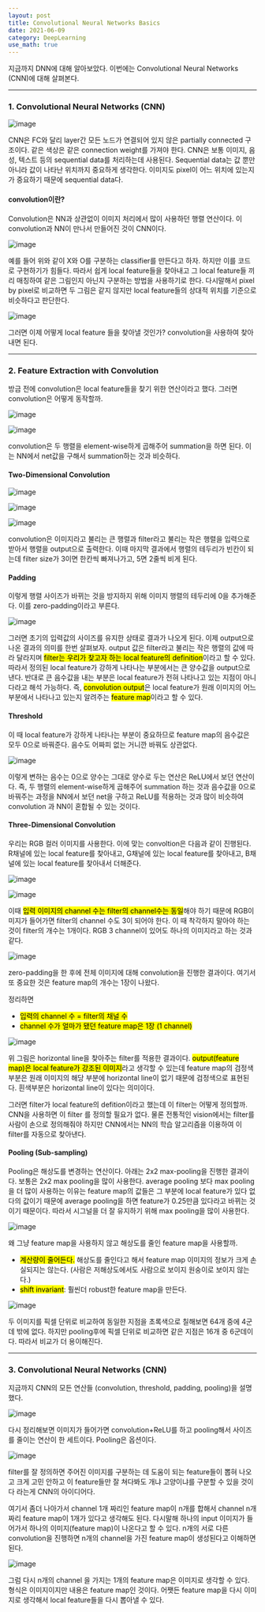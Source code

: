 ```yaml
---
layout: post
title: Convolutional Neural Networks Basics
date: 2021-06-09
category: DeepLearning
use_math: true
---
```


지금까지 DNN에 대해 알아보았다. 이번에는 Convolutional Neural Networks (CNN)에 대해 살펴본다.

---

### 1. Convolutional Neural Networks (CNN)

![image](https://user-images.githubusercontent.com/61526722/121026268-ee53c080-c7e0-11eb-85bf-ed6c55d3714a.png)

CNN은 FC와 달리 layer간 모든 노드가 연결되어 있지 않은 partially connected 구조이다. 같은 색상은 같은 connection weight를 가져야 한다. 
CNN은 보통 이미지, 음성, 텍스트 등의 sequential data를 처리하는데 사용된다. Sequential data는 값 뿐만 아니라 값이 나타난 위치까지 중요하게 생각한다.
이미지도 pixel이 어느 위치에 있는지가 중요하기 때문에 sequential data다.

#### convolution이란?

Convolution은 NN과 상관없이 이미지 처리에서 많이 사용하던 행렬 연산이다. 이 convolution과 NN이 만나서 만들어진 것이 CNN이다. 

![image](https://user-images.githubusercontent.com/61526722/121027112-abdeb380-c7e1-11eb-9c92-c4d076023fbb.png)

예를 들어 위와 같이 X와 O를 구분하는 classifier를 만든다고 하자. 하지만 이를 코드로 구현하기가 힘들다. 
따라서 쉽게 local feature들을 찾아내고 그 local feature들 끼리 매칭하여 같은 그림인지 아닌지 구분하는 방법을 사용하기로 한다. 
다시말해서 pixel by pixel로 비교하면 두 그림은 같지 않지만 local feature들의 상대적 위치를 기준으로 비슷하다고 판단한다. 

![image](https://user-images.githubusercontent.com/61526722/121027700-23acde00-c7e2-11eb-8281-55506f5606f1.png)

그러면 이제 어떻게 local feature 들을 찾아낼 것인가? convolution을 사용하여 찾아내면 된다. 

---

### 2. Feature Extraction with Convolution

방금 전에 convolution은 local feature들을 찾기 위한 연산이라고 했다. 그러면 convolution은 어떻게 동작할까. 

![image](https://user-images.githubusercontent.com/61526722/121030460-75566800-c7e4-11eb-9fe0-15c0b3f0e801.png)

![image](https://user-images.githubusercontent.com/61526722/121030929-e269fd80-c7e4-11eb-8e3f-8dc7a2fe0655.png)

convolution은 두 행렬을 element-wise하게 곱해주어 summation을 하면 된다. 이는 NN에서 net값을 구해서 summation하는 것과 비슷하다.

#### Two-Dimensional Convolution

![image](https://user-images.githubusercontent.com/61526722/121029211-61f6cd00-c7e3-11eb-9f03-dac964143f5d.png)

![image](https://user-images.githubusercontent.com/61526722/121029597-af733a00-c7e3-11eb-8d00-61fac6885b81.png)

![image](https://user-images.githubusercontent.com/61526722/121029646-bc902900-c7e3-11eb-9c2b-33f3da91ea57.png)

convolution은 이미지라고 불리는 큰 행렬과 filter라고 불리는 작은 행렬을 입력으로 받아서 행렬을 output으로 출력한다. 
이때 마지막 결과에서 행렬의 테두리가 빈칸이 되는데 filter size가 3이면 한칸씩 빠져나가고, 5면 2줄씩 비게 된다.

#### Padding

이렇게 행렬 사이즈가 바뀌는 것을 방지하지 위해 이미지 행렬의 테두리에 0을 추가해준다. 이를 zero-padding이라고 부른다.

![image](https://user-images.githubusercontent.com/61526722/121030245-45a76000-c7e4-11eb-9c76-ac5914bd65b1.png)

그러면 초기의 입력값의 사이즈를 유지한 상태로 결과가 나오게 된다. 이제 output으로 나온 결과의 의미를 한번 살펴보자.
output 값은 filter라고 불리는 작은 행렬의 값에 따라 달라지며 <mark>filter는 우리가 찾고자 하는 local feature의 definition</mark>이라고 할 수 있다.
따라서 정의된 local feature가 강하게 나타나는 부분에서는 큰 양수값을 output으로 낸다. 
반대로 큰 음수값을 내는 부분은 local feature가 전혀 나타나고 있는 지점이 아니다라고 해석 가능하다.
즉, <mark>convolution output</mark>은 local feature가 원래 이미지의 어느 부분에서 나타나고 있는지 알려주는 <mark>feature map</mark>이라고 할 수 있다. 

#### Threshold 

이 때 local feature가 강하게 나타나는 부분이 중요하므로 feature map의 음수값은 모두 0으로 바꿔준다. 음수도 어짜피 없는 거니깐 바꿔도 상관없다. 

![image](https://user-images.githubusercontent.com/61526722/121032753-87390a80-c7e6-11eb-92cd-5c8d4c2f9b8e.png)

이렇게 변하는 음수는 0으로 양수는 그대로 양수로 두는 연산은 ReLU에서 보던 연산이다. 
즉, 두 행렬의 element-wise하게 곱해주어 summation 하는 것과 음수값을 0으로 바꿔주는 과정을 NN에서 보던 net을 구하고 ReLU를 적용하는 것과 많이 비슷하여 
convolution 과 NN이 혼합될 수 있는 것이다.

#### Three-Dimensional Convolution

우리는 RGB 컬러 이미지를 사용한다. 이에 맞는 convoltion은 다음과 같이 진행된다. 
R채널에 있는 local feature를 찾아내고, G채널에 있는 local feature를 찾아내고, B채널에 있는 local feature를 찾아내서 더해준다.

![image](https://user-images.githubusercontent.com/61526722/121033509-3970d200-c7e7-11eb-9d38-4b9ebd0102e2.png)

![image](https://user-images.githubusercontent.com/61526722/121034090-b603b080-c7e7-11eb-8f67-20b55e1990d4.png)


이때 <mark>입력 이미지의 channel 수는 filter의 channel수는 동일</mark>해야 하기 때문에 RGB이미지가 들어가면 filter의 channel 수도 3이 되어야 한다.
이 때 착각하지 말아야 하는 것이 filter의 개수는 1개이다. RGB 3 channel이 있어도 하나의 이미지라고 하는 것과 같다. 

![image](https://user-images.githubusercontent.com/61526722/121034827-4b06a980-c7e8-11eb-8654-4c60dab4c67c.png)

zero-padding을 한 후에 전체 이미지에 대해 convolution을 진행한 결과이다. 여기서 또 중요한 것은 feature map의 개수는 1장이 나왔다. 

정리하면 
- <mark>입력의 channel 수 = filter의 채널 수 </mark>
- <mark>channel 수가 얼마가 됐던 feature map은 1장 (1 channel)</mark>

![image](https://user-images.githubusercontent.com/61526722/121035745-24953e00-c7e9-11eb-93ee-eb8f8e8b3006.png)

위 그림은 horizontal line을 찾아주는 filter를 적용한 결과이다. <mark>output(feature map)은 local feature가 강조된 이미지</mark>라고 생각할 수 있는데 feature map의 검정색 부분은 원래 이미지의 해당 부분에 horizontal line이 없기 때문에 검정색으로 표현된다. 흰색부분은 horizontal line이 있다는 의미이다.

그러면 filter가 local feature의 defition이라고 했는데 이 filter는 어떻게 정의할까. CNN을 사용하면 이 filter 를 정의할 필요가 없다. 
물론 전통적인 vision에서는 filter를 사람이 손으로 정의해줘야 하지만 CNN에서는 NN의 학습 알고리즘을 이용하여 이 filter를 자동으로 찾아낸다. 


#### Pooling (Sub-sampling)

Pooling은 해상도를 변경하는 연산이다. 아래는 2x2 max-pooling을 진행한 결과이다. 보통은 2x2 max pooling을 많이 사용한다. average pooling 보다 max pooling을 더 많이 사용하는 이유는 feature map의 값들은 그 부분에 local feature가 있다 없다의 값이기 때문에 average pooling을 하면 feature가 0.25만큼 있다라고 바뀌는 것이기 때문이다. 따라서 시그널을 더 잘 유지하기 위해 max pooling을 많이 사용한다.

![image](https://user-images.githubusercontent.com/61526722/121037078-20b5eb80-c7ea-11eb-82ac-e8a77b161729.png)

왜 그냥 feature map을 사용하지 않고 해상도를 줄인 feature map을 사용할까. 
- <mark>계산량이 줄어든다.</mark> 해상도를 줄인다고 해서 feature map 이미지의 정보가 크게 손실되지는 않는다. (사람은 저해상도에서도 사람으로 보이지 원숭이로 보이지 않는다.)
- <mark>shift invariant</mark>: 훨씬더 robust한 feature map을 만든다.

![image](https://user-images.githubusercontent.com/61526722/121037533-7a1e1a80-c7ea-11eb-9e9b-dc401ed50010.png)

두 이미지를 픽셀 단위로 비교하여 동일한 지점을 초록색으로 칠해보면 64개 중에 4군데 밖에 없다. 하지만 pooling후에 픽셀 단위로 비교하면 같은 지점은 16개 중 6군데이다. 따라서 비교가 더 용이해진다.


---

### 3. Convolutional Neural Networks (CNN)


지금까지 CNN의 모든 연산들 (convolution, threshold, padding, pooling)을 설명했다. 

![image](https://user-images.githubusercontent.com/61526722/121039017-b2722880-c7eb-11eb-9b2f-96b0de8a95e6.png)

다시 정리해보면 이미지가 들어가면 convolution+ReLU를 하고 pooling해서 사이즈를 줄이는 연산이 한 세트이다. Pooling은 옵션이다.  

![image](https://user-images.githubusercontent.com/61526722/121042609-d1be8500-c7ee-11eb-8cd2-393ba151e35c.png)

filter를 잘 정의하면 주어진 이미지를 구분하는 데 도움이 되는 feature들이 뽑혀 나오고 크게 고민 안하고 이 feature들만 잘 쳐다봐도 개냐 고양이냐를 구분할 수 있을 것이다 라는게 CNN의 아이디어다. 

여기서 좀더 나아가서 channel 1개 짜리인 feature map이 n개를 합해서 channel n개 짜리 feature map이 1개가 있다고 생각해도 된다. 다시말해 하나의 input 이미지가 들어가서 하나의 이미지(feature map)이 나온다고 할 수 있다. n개의 서로 다른 convolution을 진행하면 n개의 channel을 가진 feature map이 생성된다고 이해하면 된다.

![image](https://user-images.githubusercontent.com/61526722/121042897-16e2b700-c7ef-11eb-9ccf-158098c2aa0c.png)

그럼 다시 n개의 channel 을 가지는 1개의 feature map은 이미지로 생각할 수 있다. 형식은 이미지이지만 내용은 feature map인 것이다. 어쨋든 feature map을 다시 이미지로 생각해서 local feature들을 다시 뽑아낼 수 있다.  

